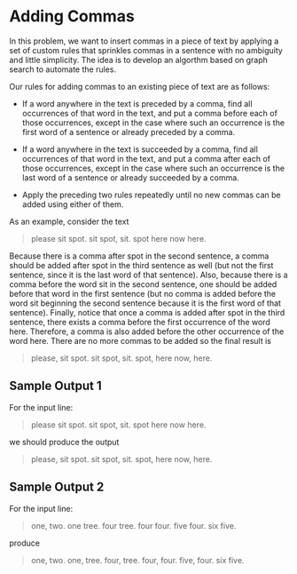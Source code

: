 # Adding Commas

In this problem, we want to insert commas in a piece of text by applying a set of custom rules 
that sprinkles commas in a sentence with no ambiguity and little simplicity. The idea is to develop an algorthm based on graph search to automate the rules.

Our rules for adding commas to an existing piece of text are as follows:

- If a word anywhere in the text is preceded by a comma, find all occurrences of that word in the text,
and put a comma before each of those occurrences, except in the case where such an occurrence
is the first word of a sentence or already preceded by a comma.

- If a word anywhere in the text is succeeded by a comma, find all occurrences of that word in the
text, and put a comma after each of those occurrences, except in the case where such an occurrence
is the last word of a sentence or already succeeded by a comma.

- Apply the preceding two rules repeatedly until no new commas can be added using either of them.

As an example, consider the text

> please sit spot. sit spot, sit. spot here now here.

Because there is a comma after spot in the second sentence, a comma should be added after spot in
the third sentence as well (but not the first sentence, since it is the last word of that sentence). Also,
because there is a comma before the word sit in the second sentence, one should be added before that
word in the first sentence (but no comma is added before the word sit beginning the second sentence
because it is the first word of that sentence). Finally, notice that once a comma is added after spot
in the third sentence, there exists a comma before the first occurrence of the word here. Therefore, a
comma is also added before the other occurrence of the word here. There are no more commas to be
added so the final result is

> please, sit spot. sit spot, sit. spot, here now, here.


## Sample Output 1

For the input line: 

> please sit spot. sit spot, sit. spot here now here.

we should produce the output 

> please, sit spot. sit spot, sit. spot, here now, here.


## Sample Output 2

For the input line:

> one, two. one tree. four tree. four four. five four. six five.

produce

> one, two. one, tree. four, tree. four, four. five, four. six five.
